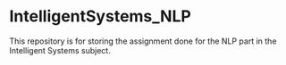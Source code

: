 # IntelligentSystems_NLP
This repository is for storing the assignment done for the NLP part in the Intelligent Systems subject.

